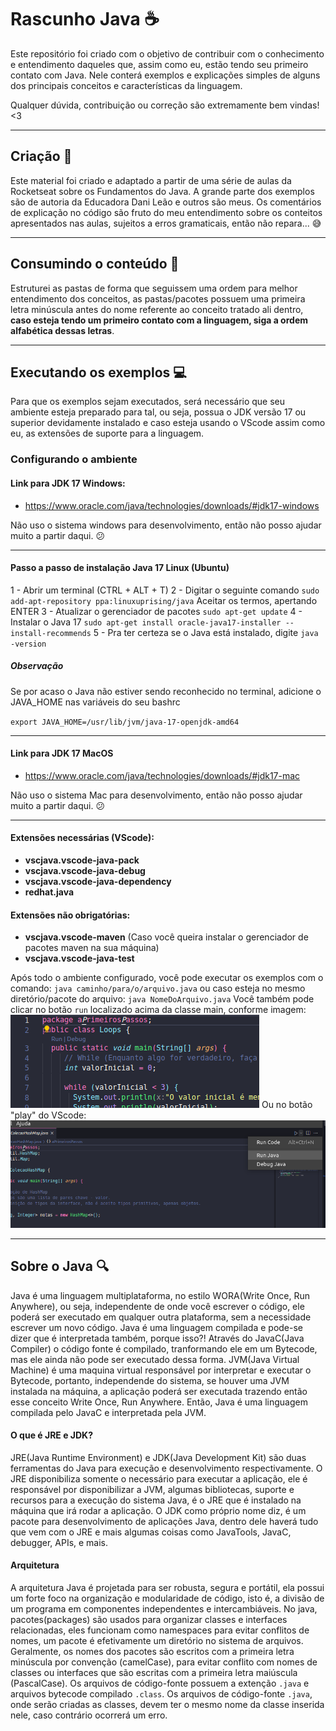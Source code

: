 # Rascunho Java :coffee:

Este repositório foi criado com o objetivo de contribuir com o conhecimento e entendimento daqueles que, assim como eu, estão tendo seu primeiro contato com Java. Nele conterá exemplos e explicações simples de alguns dos principais conceitos e características da linguagem.

Qualquer dúvida, contribuição ou correção são extremamente bem vindas! <3

<hr>

## Criação :bookmark_tabs:

Este material foi criado e adaptado a partir de uma série de aulas da Rocketseat sobre os Fundamentos do Java. A grande parte dos exemplos são de autoria da Educadora Dani Leão e outros são meus. Os comentários de explicação no código são fruto do meu entendimento sobre os conteitos apresentados nas aulas, sujeitos a erros gramaticais, então não repara... :sweat_smile:

<hr>

## Consumindo o conteúdo :pushpin:

Estruturei as pastas de forma que seguissem uma ordem para melhor entendimento dos conceitos, as pastas/pacotes possuem uma primeira letra minúscula antes do nome referente ao conceito tratado ali dentro, **caso esteja tendo um primeiro contato com a linguagem, siga a ordem alfabética dessas letras**.

<hr>

## Executando os exemplos :computer:

Para que os exemplos sejam executados, será necessário que seu ambiente esteja preparado para tal, ou seja, possua o JDK versão 17 ou superior devidamente instalado e caso esteja usando o VScode assim como eu, as extensões de suporte para a linguagem.

### Configurando o ambiente

#### Link para JDK 17 Windows:
 
 -  https://www.oracle.com/java/technologies/downloads/#jdk17-windows

 Não uso o sistema windows para desenvolvimento, então não posso ajudar muito a partir daqui. :confused: 

<hr>

#### Passo a passo de instalação Java 17 Linux (Ubuntu)

1 - Abrir um terminal (CTRL + ALT + T)
2 - Digitar o seguinte comando
`sudo add-apt-repository ppa:linuxuprising/java`
Aceitar os termos, apertando ENTER
3 - Atualizar o gerenciador de pacotes
`sudo apt-get update`
4 - Instalar o Java 17
`sudo apt-get install oracle-java17-installer --install-recommends`
5 - Pra ter certeza se o Java está instalado, digite `java -version`

##### Observação

Se por acaso o Java não estiver sendo reconhecido no terminal, adicione o JAVA_HOME nas variáveis do seu bashrc 

`export JAVA_HOME=/usr/lib/jvm/java-17-openjdk-amd64`

<hr>

#### Link para JDK 17 MacOS

- https://www.oracle.com/java/technologies/downloads/#jdk17-mac

 Não uso o sistema Mac para desenvolvimento, então não posso ajudar muito a partir daqui. :confused:

<hr>

#### Extensões necessárias (VScode):

- **vscjava.vscode-java-pack**
- **vscjava.vscode-java-debug**
- **vscjava.vscode-java-dependency**
- **redhat.java**

#### Extensões não obrigatórias:

- **vscjava.vscode-maven** (Caso você queira instalar o gerenciador de pacotes maven na sua máquina)
- **vscjava.vscode-java-test**

Após todo o ambiente configurado, você pode executar os exemplos com o comando:
`java caminho/para/o/arquivo.java`
ou caso esteja no mesmo diretório/pacote do arquivo:
`java NomeDoArquivo.java`
Você também pode clicar no botão `run` localizado acima da classe main, conforme imagem:
![Localização do borão run](run_java.png)
Ou no botão "play" do VScode:
![Localização do botão play](play_java.png)

<hr>

## Sobre o Java :mag:

Java é uma linguagem multiplataforma, no estilo WORA(Write Once, Run Anywhere), ou seja, independente de onde você escrever o código, ele poderá ser executado em qualquer outra plataforma, sem a necessidade escrever um novo código.
Java é uma linguagem compilada e pode-se dizer que é interpretada também, porque isso?!
Através do JavaC(Java Compiler) o código fonte é compilado, tranformando ele em um Bytecode, mas ele ainda não pode ser executado dessa forma.
JVM(Java Virtual Machine) é uma maquina virtual responsável por interpretar e executar o Bytecode, portanto, independende do sistema, se houver uma JVM instalada na máquina, a aplicação poderá ser executada trazendo então esse conceito Write Once, Run Anywhere. Então, Java é uma linguagem compilada pelo JavaC e interpretada pela JVM.

#### O que é JRE e JDK?

JRE(Java Runtime Environment) e JDK(Java Development Kit) são duas ferramentas do Java para execução e desenvolvimento respectivamente. O JRE disponibiliza somente o necessário para executar a aplicação, ele é responsável por disponibilizar a JVM, algumas bibliotecas, suporte e recursos para a execução do sistema Java, é o JRE que é instalado na máquina que irá  rodar a aplicação. O JDK como próprio nome diz, é um pacote para desenvolvimento de aplicações Java, dentro dele haverá tudo que vem com o JRE e mais algumas coisas como JavaTools, JavaC, debugger, APIs, e mais.

#### Arquitetura
A arquitetura Java é projetada para ser robusta, segura e portátil, ela possui um forte foco na organização e modularidade de código, isto é, a divisão de um programa em componentes independentes e intercambiáveis. No java, pacotes(packages) são usados para organizar classes e interfaces relacionadas, eles funcionam como namespaces para evitar conflitos de nomes, um pacote é efetivamente um diretório no sistema de arquivos. Geralmente, os nomes dos pacotes são escritos com a primeira letra  minúscula por convenção (camelCase), para evitar conflito com nomes de classes ou interfaces que são escritas com a primeira letra maiúscula (PascalCase). Os arquivos de código-fonte possuem a extenção `.java` e arquivos bytecode compilado `.class`. Os arquivos de código-fonte `.java`, onde serão criadas as classes, devem ter o mesmo nome da classe inserida nele, caso contrário ocorrerá um erro.
